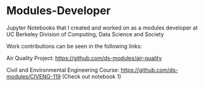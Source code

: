 # Modules-Developer
Jupyter Notebooks that I created and worked on as a modules developer at UC Berkeley Division of Computing, Data Science and Society

Work contributions can be seen in the following links:

Air Quality Project: https://github.com/ds-modules/air-quality

Civil and Environmental Engineering Course: https://github.com/ds-modules/CIVENG-119 (Check out notebook 1)
